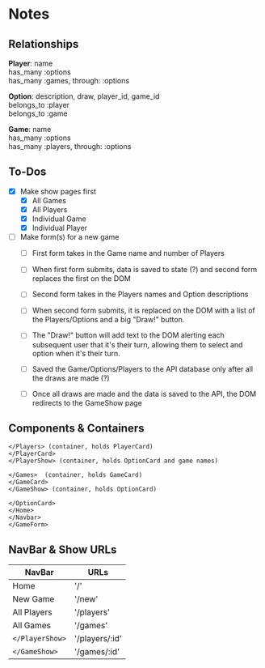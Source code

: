 Notes
=============


Relationships
-------------
**Player**: name  
has_many :options  
has_many :games, through: :options  

**Option**: description, draw, player_id, game_id  
belongs_to :player  
belongs_to :game  

**Game**: name  
has_many :options  
has_many :players, through: :options  

To-Dos
-----------
- [X] Make show pages first
  - [X] All Games
  - [X] All Players
  - [X] Individual Game
  - [X] Individual Player

- [ ] Make form(s) for a new game
  - [ ] First form takes in the Game name and number of Players
  - [ ] When first form submits, data is saved to state (?) and second form replaces the first on the DOM
  - [ ] Second form takes in the Players names and Option descriptions
  - [ ] When second form submits, it is replaced on the DOM with a list of the Players/Options and a big "Draw!" button.
  - [ ] The "Draw!" button will add text to the DOM alerting each subsequent user that it's their turn, allowing them to select and option when it's their turn.
  - [ ] Saved the Game/Options/Players to the API database only after all the draws are made (?)
  - [ ] Once all draws are made and the data is saved to the API, the DOM redirects to the GameShow page 


Components & Containers
-----------------------
```
</Players> (container, holds PlayerCard)
</PlayerCard>
</PlayerShow> (container, holds OptionCard and game names)

</Games>  (container, holds GameCard)
</GameCard>
</GameShow> (container, holds OptionCard)

</OptionCard>
</Home>
</Navbar>
</GameForm>
```


NavBar & Show URLs
-------------------
| NavBar          | URLs          |
| --------------- | ------------- |
| Home            | '/'           |
| New Game        | '/new'        |
| All Players     | '/players'    |
| All Games       | '/games'      |
| `</PlayerShow>` | '/players/:id'|
| `</GameShow>`   | '/games/:id'  |
